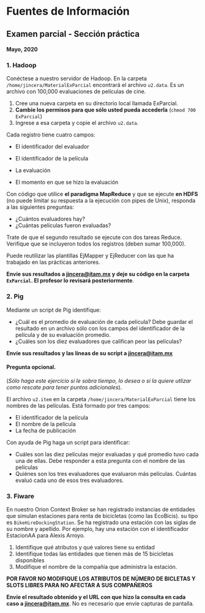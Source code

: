 # Fuentes de Información

## Examen parcial - Sección práctica

#### Mayo, 2020

### 1. Hadoop

Conéctese a nuestro servidor de Hadoop.  En la carpeta `/home/jincera/MaterialExParcial` encontrará el archivo `u2.data`.  Es un archivo con 100,000 evaluaciones de películas de cine.

1. Cree una nueva carpeta en su directorio local llamada ExParcial.
2. **Cambie los permisos para que sólo usted pueda accederla** (`chmod 700 ExParcial`)
3. Ingrese a esa carpeta y copie el archivo `u2.data`.

Cada registro tiene cuatro campos: 

* El identificador del evaluador

* El identificador de la película

* La evaluación

* El momento en que se hizo la evaluación

  

Con código que utilice **el paradigma MapReduce** y que se ejecute **en HDFS** (no puede limitar su respuesta a la ejecución con pipes de Unix), responda a las siguientes preguntas:

*  ¿Cuántos evaluadores hay?
* ¿Cuántas películas fueron evaluadas?

Trate de que el segundo resultado se ejecute con dos tareas Reduce. Verifique que se incluyeron todos los registros (deben sumar 100,000).

Puede reutilizar las plantillas EjMapper y EjReducer con las que ha trabajado en las prácticas anteriores.

**Envíe sus resultados a jincera@itam.mx y deje su código en la carpeta `ExParcial`. El profesor lo revisará posteriormente**.

### 2. Pig


Mediante un script de Pig identifique:

* ¿Cuál es el promedio de evaluación de cada película? Debe guardar el resultado en un archivo sólo con los campos del identificador de la película y de su evaluación promedio.
* ¿Cuáles son los diez evaluadores que califican peor las películas?  

**Envíe sus resultados y las líneas de su script a jincera@itam.mx**



#### Pregunta opcional.

(*Sólo haga este ejercicio si le sobra tiempo, lo desea o si la quiere utlizar como rescate para tener puntos adicionales*).

El archivo `u2.item` en la carpeta `/home/jincera/MaterialExParcial`  tiene los nombres de las películas. Está formado por tres campos:

* El identificador de la película
* El nombre de la película
* La fecha de publicación

Con ayuda de Pig haga un script para identificar:

* Cuáles son las diez películas mejor evaluadas y qué promedio tuvo cada una de ellas.  Debe responder a esta pregunta con el nombre de las películas
* Quiénes son los tres evaluadores que evaluaron más películas. Cuántas evaluó cada uno de esos tres evaluadores.

### 3. Fiware

En nuestro Orion Context Broker se han registrado instancias de entidades que simulan estaciones para renta de bicicletas (como las EcoBicis).  su tipo es `BikeHireDockingStation`.  Se ha registrado una estación con las siglas de su nombre y apellido. Por ejemplo, hay una estación con el identificador EstacionAA para Alexis Arroyo.

1. Identifique qué atributos y qué valores tiene su entidad
2. Identifique todas las entidades que tienen más de 15 bicicletas disponibles
3. Modifique el nombre de la compañía que administra la estación.

**POR FAVOR NO MODIFIQUE LOS ATRIBUTOS DE NÚMERO DE BICLETAS Y SLOTS LIBRES PARA NO AFECTAR A SUS COMPAÑEROS**



**Envíe el resultado obtenido y el URL con que hizo la consulta en cada caso a jincera@itam.mx**.  No es necesario que envíe capturas de pantalla.

